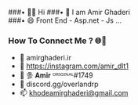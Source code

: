 ###• 👋🏻 Hi
###• 👯 I am Amir Ghaderi  
###• 😄 Front End - Asp.net - Js ...

### How To Connect Me ? 🌐🤔

- 🔭  amirghaderi.ir
- 🌱  https://instagram.com/amir_dlt1
- 👯  㣊 𝐀𝐦𝐢𝐫 ᴼᴿᴵᴳᴵᴺᴬᴸ#1749
- 💬  discord.gg/overlandrp
- 📫  khodeamirghaderi@gmail.com
